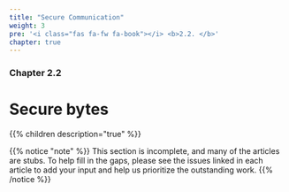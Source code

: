 ```yaml
---
title: "Secure Communication"
weight: 3
pre: '<i class="fas fa-fw fa-book"></i> <b>2.2. </b>'
chapter: true
---
```


### Chapter 2.2

# Secure bytes

{{% children description="true" %}}

{{% notice "note" %}}
This section is incomplete, and many of the articles are stubs. To help fill in
the gaps, please see the issues linked in each article to add your input and
help us prioritize the outstanding work.
{{% /notice %}}
